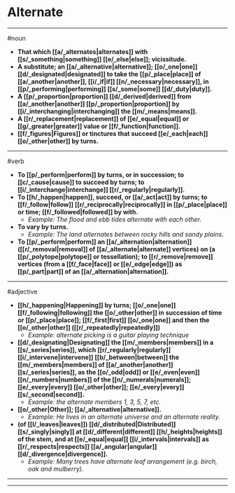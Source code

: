 # Alternate
---
#noun
- **That which [[a/_alternates|alternates]] with [[s/_something|something]] [[e/_else|else]]; vicissitude.**
- **A substitute; an [[a/_alternative|alternative]]; [[o/_one|one]] [[d/_designated|designated]] to take the [[p/_place|place]] of [[a/_another|another]], [[i/_if|if]] [[n/_necessary|necessary]], in [[p/_performing|performing]] [[s/_some|some]] [[d/_duty|duty]].**
- **A [[p/_proportion|proportion]] [[d/_derived|derived]] from [[a/_another|another]] [[p/_proportion|proportion]] by [[i/_interchanging|interchanging]] the [[m/_means|means]].**
- **A [[r/_replacement|replacement]] of [[e/_equal|equal]] or [[g/_greater|greater]] value or [[f/_function|function]].**
- **[[f/_figures|Figures]] or tinctures that succeed [[e/_each|each]] [[o/_other|other]] by turns.**
---
#verb
- **To [[p/_perform|perform]] by turns, or in succession; to [[c/_cause|cause]] to succeed by turns; to [[i/_interchange|interchange]] [[r/_regularly|regularly]].**
- **To [[h/_happen|happen]], succeed, or [[a/_act|act]] by turns; to [[f/_follow|follow]] [[r/_reciprocally|reciprocally]] in [[p/_place|place]] or time; [[f/_followed|followed]] by with.**
	- _Example: The flood and ebb tides alternate with each other._
- **To vary by turns.**
	- _Example: The land alternates between rocky hills and sandy plains._
- **To [[p/_perform|perform]] an [[a/_alternation|alternation]] ([[r/_removal|removal]] of [[a/_alternate|alternate]] vertices) on (a [[p/_polytope|polytope]] or tessellation); to [[r/_remove|remove]] vertices (from a [[f/_face|face]] or [[e/_edge|edge]]) as [[p/_part|part]] of an [[a/_alternation|alternation]].**
---
#adjective
- **[[h/_happening|Happening]] by turns; [[o/_one|one]] [[f/_following|following]] the [[o/_other|other]] in succession of time or [[p/_place|place]]; [[f/_first|first]] [[o/_one|one]] and then the [[o/_other|other]] ([[r/_repeatedly|repeatedly]])**
	- _Example: alternate picking is a guitar playing technique_
- **[[d/_designating|Designating]] the [[m/_members|members]] in a [[s/_series|series]], which [[r/_regularly|regularly]] [[i/_intervene|intervene]] [[b/_between|between]] the [[m/_members|members]] of [[a/_another|another]] [[s/_series|series]], as the [[o/_odd|odd]] or [[e/_even|even]] [[n/_numbers|numbers]] of the [[n/_numerals|numerals]]; [[e/_every|every]] [[o/_other|other]]; [[e/_every|every]] [[s/_second|second]].**
	- _Example: the alternate members 1, 3, 5, 7, etc._
- **[[o/_other|Other]]; [[a/_alternative|alternative]].**
	- _Example: He lives in an alternate universe and an alternate reality._
- **(of [[l/_leaves|leaves]]) [[d/_distributed|Distributed]] [[s/_singly|singly]] at [[d/_different|different]] [[h/_heights|heights]] of the stem, and at [[e/_equal|equal]] [[i/_intervals|intervals]] as [[r/_respects|respects]] [[a/_angular|angular]] [[d/_divergence|divergence]].**
	- _Example: Many trees have alternate leaf arrangement (e.g. birch, oak and mulberry)._
---
---
